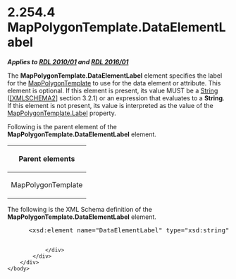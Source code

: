 <html dir="LTR" xmlns:mshelp="http://msdn.microsoft.com/mshelp" xmlns:ddue="http://ddue.schemas.microsoft.com/authoring/2003/5" xmlns:xlink="http://www.w3.org/1999/xlink" xmlns:tool="http://www.microsoft.com/tooltip">
    <head>
        <meta http-equiv="Content-Type" content="text/html; CHARSET=utf-8"></meta>
        <meta name="save" content="history"></meta>
        <title>2.254.4 MapPolygonTemplate.DataElementLabel</title>
        <xml>
            <mshelp:toctitle title="2.254.4 MapPolygonTemplate.DataElementLabel"></mshelp:toctitle>
            <mshelp:rltitle title="[MS-RDL]: MapPolygonTemplate.DataElementLabel"></mshelp:rltitle>
            <mshelp:keyword index="A" term="43a541b8-3fe9-485b-a736-38272f7faf45"></mshelp:keyword>
            <mshelp:attr name="DCSext.ContentType" value="open specification"></mshelp:attr>
            <mshelp:attr name="AssetID" value="43a541b8-3fe9-485b-a736-38272f7faf45"></mshelp:attr>
            <mshelp:attr name="TopicType" value="kbRef"></mshelp:attr>
            <mshelp:attr name="DCSext.Title" value="[MS-RDL]: MapPolygonTemplate.DataElementLabel" />
        </xml>
    </head>
    <body>
        <div id="header">
            <h1 class="heading">2.254.4 MapPolygonTemplate.DataElementLabel</h1>
        </div>
        <div id="mainSection">
            <div id="mainBody">
                <div id="allHistory" class="saveHistory"></div>
                <div id="sectionSection0" class="section" name="collapseableSection">
                    

<p><b><i>Applies to </i></b><a href="3428e690-a348-4ec7-8a6a-8efb42d2cdee.html"><b><i>RDL 2010/01</i></b></a><b><i>
and </i></b><a href="52ce3983-2bfc-4e72-9359-42aaf5fe4509.html"><b><i>RDL 2016/01</i></b></a></p>

<p>The <b>MapPolygonTemplate.DataElementLabel</b> element
specifies the label for the <a href="1b048418-d7ff-4c51-b08e-30ab8d5a63c5.html">MapPolygonTemplate</a>
to use for the data element or attribute. This element is optional. If this
element is present, its value MUST be a <a href="1ed81ef3-a683-45e3-aaad-bd2bbe71bc3d.html">String</a> (<a href="https://go.microsoft.com/fwlink/?LinkId=90610">[XMLSCHEMA2]</a> section
3.2.1) or an expression that evaluates to a <b>String</b>. If this element is
not present, its value is interpreted as the value of the <a href="3792db7d-0832-4c13-b48a-8f3ef7da8b6d.html">MapPolygonTemplate.Label</a>
property. </p>

<p>Following is the parent element of the <b>MapPolygonTemplate.DataElementLabel</b>
element.</p>

<table>
 <thead>
  <tr>
   <th>
   <p>Parent elements</p>
   </th>
  </tr>
 </thead>
 <tr>
  <td>
  <p>MapPolygonTemplate</p>
  </td>
 </tr>
</table>

<p>The following is the XML Schema definition of the <b>MapPolygonTemplate.DataElementLabel</b>
element.</p>

<dl>
<dd>
<div><pre> &lt;xsd:element name=&quot;DataElementLabel&quot; type=&quot;xsd:string&quot; minOccurs=&quot;0&quot; /&gt;
  
</pre></div>
</dd></dl>


                </div>
            </div>
        </div>
    </body>
</html>